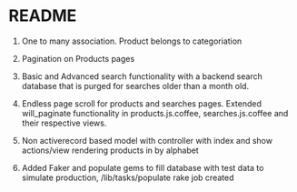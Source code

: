 # README

1) One to many association. Product belongs to categoriation 

2. Pagination on Products pages

3. Basic and Advanced search functionality with a backend search database that is purged for searches older than a month old.

4. Endless page scroll for products and searches pages. Extended will_paginate functionality in products.js.coffee, searches.js.coffee and their respective views.

5. Non activerecord based model with controller with index and show actions/view rendering products in by alphabet

6. Added Faker and populate gems to fill database with test data to simulate production, /lib/tasks/populate rake job created